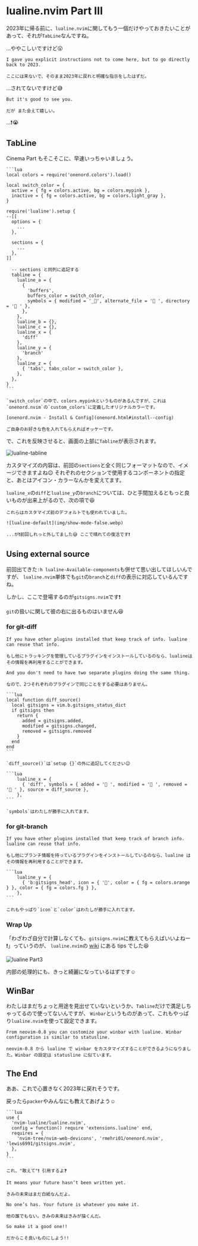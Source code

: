 # lualine.nvim Part Ⅲ

2023年に帰る前に、`lualine.nvim`に関してもう一個だけやっておきたいことがあって、それが`TabLine`なんですね。

...ややこしいですけど😮

```admonish note title=""
I gave you explicit instructions not to come here, but to go directly back to 2023.

ここには来ないで、そのまま2023年に戻れと明確な指示をしたはずだ。
```

...されてないですけど😅

```admonish note title=""
But it's good to see you.

だが また会えて嬉しい。
```

...❗😭

## TabLine

Cinema Part もそこそこに、早速いっちゃいましょう。

~~~admonish example title="extension/lualine.lua"
```lua
local colors = require('onenord.colors').load()

local switch_color = {
  active = { fg = colors.active, bg = colors.mypink },
  inactive = { fg = colors.active, bg = colors.light_gray },
}

require('lualine').setup {
--[[
  options = {
    ...
  },

  sections = {
    ...
  },
]]

  -- sections と同列に追記する
  tabline = {
    lualine_a = {
      {
        'buffers',
        buffers_color = switch_color,
        symbols = { modified = '_󰷥', alternate_file = ' ', directory = ' ' },
      },
    },
    lualine_b = {},
    lualine_c = {},
    lualine_x = {
      'diff'
    },
    lualine_y = {
      'branch'
    },
    lualine_z = {
      { 'tabs', tabs_color = switch_color },
    },
  },
}
```
~~~

```admonish note
`switch_color`の中で、colors.mypinkというものがあるんですが、これは`onenord.nvim`の`custom_colors`に定義したオリジナルカラーです。

[onenord.nvim - Install & Config](onenord.html#install--config)

ご自身のお好きな色を入れてもらえればオッケーです。
```

で、これを反映させると、画面の上部に`Tabline`が表示されます。

![lualine-tabline](img/lualine-tabline.webp)

カスタマイズの内容は、前回の`sections`と全く同じフォーマットなので、イメージできますよね😉
それぞれのセクションで使用するコンポーネントの指定と、あとはアイコン・カラーなんかを変えてます。

`lualine_x`の`diff`と`lualine_y`の`branch`については、ひと手間加えるともっと良いものが出来上がるので、次の項で😆

```admonish note
これらはカスタマイズ前のデフォルトでも使われていました。

![lualine-default](img/show-mode-false.webp)

...が❗前回しれっと外してました😅 ここで晴れての復活です❗
```

## Using external source

前回出てきた`:h lualine-Available-components`も併せて思い出してほしいんですが、
`lualine.nvim`単体でも`git`の`branch`と`diff`の表示に対応しているんですね。

しかし、ここで登場するのが`gitsigns.nvim`です❗

`git`の扱いに関して彼の右に出るものはいません😆

### for git-diff

~~~admonish info title="[Using external source for diff](https://github.com/nvim-lualine/lualine.nvim/wiki/Component-snippets#using-external-source-for-diff)"
If you have other plugins installed that keep track of info. lualine can reuse that info.

もし他にトラッキングを管理しているプラグインをインストールしているのなら、lualineはその情報を再利用することができます。

And you don't need to have two separate plugins doing the same thing.

なので、2つそれぞれのプラグインで同じことをする必要はありません。

```lua
local function diff_source()
  local gitsigns = vim.b.gitsigns_status_dict
  if gitsigns then
    return {
      added = gitsigns.added,
      modified = gitsigns.changed,
      removed = gitsigns.removed
    }
  end
end
```
~~~

```admonish note
`diff_source()`は`setup {}`の外に追記してください😉
```

~~~admonish example title="extensions/lualine.nvim"
```lua
    lualine_x = {
      { 'diff', symbols = { added = ' ', modified = ' ', removed = ' ' }, source = diff_source },
    },
```
~~~


```admonish note
`symbols`はわたしが勝手に入れてます。
```

### for git-branch
~~~admonish info title="[Using external source for branch](https://github.com/nvim-lualine/lualine.nvim/wiki/Component-snippets#using-external-source-for-branch)"
If you have other plugins installed that keep track of branch info. lualine can reuse that info.

もし他にブランチ情報を持っているプラグインをインストールしているのなら、lualine はその情報を再利用することができます。
~~~

~~~admonish example title="extensions/lualine.nvim"
```lua
    lualine_y = {
      { 'b:gitsigns_head', icon = { '', color = { fg = colors.orange } }, color = { fg = colors.fg } },
    },
```
~~~

```admonish note
これもやっぱり`icon`と`color`はわたしが勝手に入れてます。
```

### Wrap Up

「わざわざ自分で計算しなくても、`gitsigns.nvim`に教えてもらえばいいよねー❗」っていうのが、
`lualine.nvim`の [wiki](https://github.com/nvim-lualine/lualine.nvim/wiki) にある tips でした😆

![lualine Part3](img/lualine-part3-complete.webp)

内部の処理的にも、きっと綺麗になっているはずです☺️

## WinBar

わたしはまだちょっと用途を見出せていないというか、`Tabline`だけで満足しちゃってるので使ってないんですが、
`Winbar`というものがあって、これもやっぱり`lualine.nvim`を使って設定できます。

```admonish info title="[Winbar](https://github.com/nvim-lualine/lualine.nvim#winbar)"
From neovim-0.8 you can customize your winbar with lualine. Winbar configuration is similar to statusline.

neovim-0.8 から lualine で winbar をカスタマイズすることができるようになりました。Winbar の設定は statusline に似ています。
```

## The End

ああ、これで心置きなく2023年に戻れそうです。

戻ったら`packer`やみんなにも教えてあげよう☺️

~~~admonish example title="extensions/init.lua"
```lua
use {
  'nvim-lualine/lualine.nvim',
  config = function() require 'extensions.lualine' end,
  requires = {
    'nvim-tree/nvim-web-devicons', 'rmehri01/onenord.nvim', 'lewis6991/gitsigns.nvim',
  },
}
```
~~~

```admonish success title="Assemble"
これ、"敢えて"❗ 引用するよ❓
```

```admonish success title=""
It means your future hasn’t been written yet.

きみの未来はまだ白紙なんだよ。
```

```admonish success title=""
No one’s has. Your future is whatever you make it.

他の誰でもない。きみの未来はきみが描くんだ。
```

```admonish success title=""
So make it a good one!!

だからこそ良いものにしよう!!
```
